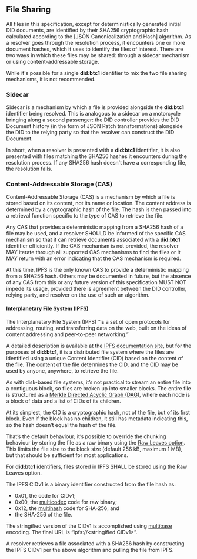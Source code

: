 ## File Sharing

All files in this specification, except for deterministically generated initial
DID documents, are identified by their SHA256 cryptographic hash calculated
according to the [JSON Canonicalization and Hash] algorithm. As a resolver goes
through the resolution process, it encounters one or more document hashes, which
it uses to identify the files of interest. There are two ways in which these
files may be shared: through a sidecar mechanism or using content-addressable storage.

While it's possible for a single **did:btc1** identifier to mix the two file
sharing mechanisms, it is not recommended.

### Sidecar

Sidecar is a mechanism by which a file is provided alongside the **did:btc1**
identifier being resolved. This is analogous to a sidecar on a motorcycle
bringing along a second passenger: the DID controller provides the DID Document
history (in the form of JSON Patch transformations) alongside the DID to the
relying party so that the resolver can construct the DID Document.

In short, when a resolver is presented with a **did:btc1** identifier, it is
also presented with files matching the SHA256 hashes it encounters during the
resolution process. If any SHA256 hash doesn't have a corresponding file, the
resolution fails.

### Content-Addressable Storage (CAS)

Content-Addressable Storage (CAS) is a mechanism by which a file is stored
based on its content, not its name or location. The content address is
determined by a cryptographic hash of the file. The hash is then passed into a
retrieval function specific to the type of CAS to retrieve the file.

Any CAS that provides a deterministic mapping from a SHA256 hash of a file may
be used, and a resolver SHOULD be informed of the specific CAS mechanism so that
it can retrieve documents associated with a **did:btc1** identifier efficiently.
If the CAS mechanism is not provided, the resolver MAY iterate through all
supported CAS mechanisms to find the files or it MAY return with an error
indicating that the CAS mechanism is required.

At this time, IPFS is the only known CAS to provide a deterministic mapping from
a SHA256 hash. Others may be documented in future, but the absence of any CAS
from this or any future version of this specification MUST NOT impede its usage,
provided there is agreement between the DID controller, relying party, and
resolver on the use of such an algorithm.

#### Interplanetary File System (IPFS)

The Interplanetary File System (IPFS) “is a set of open protocols for
addressing, routing, and transferring data on the web, built on the ideas of
content addressing and peer-to-peer networking.”

A detailed description is available at the
[IPFS documentation site](https://docs.ipfs.tech/), but for the purposes of
**did:btc1**, it is a distributed file system where the files are identified
using a unique Content Identifier (CID) based on the content of the file. The
content of the file determines the CID, and the CID may be used by anyone,
anywhere, to retrieve the file.

As with disk-based file systems, it’s not practical to stream an entire file
into a contiguous block, so files are broken up into smaller blocks. The entire
file is structured as a
[Merkle Directed Acyclic Graph (DAG)](https://docs.ipfs.tech/concepts/merkle-dag/),
where each node is a block of data and a list of CIDs of its children.

At its simplest, the CID is a cryptographic hash, not of the file, but of its
first block. Even if the block has no children, it still has metadata indicating
this, so the hash doesn’t equal the hash of the file.

That’s the default behaviour; it’s possible to override the chunking behaviour
by storing the file as a raw binary using the
[Raw Leaves option](https://richardschneider.github.io/net-ipfs-engine/articles/fs/raw.html).
This limits the file size to the block size (default 256 kB, maximum 1 MB), but
that should be sufficient for most applications.

For **did:btc1** identifiers, files stored in IPFS SHALL be stored using the Raw
Leaves option.

The IPFS CIDv1 is a binary identifier constructed from the file hash as:

* 0x01, the code for CIDv1;
* 0x00, the [multicodec](https://github.com/multiformats/multicodec) code for 
raw binary;
* 0x12, the [multihash](https://github.com/multiformats/multihash) code for
SHA-256; and
* the SHA-256 of the file.

The stringified version of the CIDv1 is accomplished using
[multibase](https://github.com/multiformats/multibase) encoding. The final URL
is “ipfs://&lt;stringified CIDv1&gt;”.

A resolver retrieves a file associated with a SHA256 hash by constructing the
IPFS CIDv1 per the above algorithm and pulling the file from IPFS.
